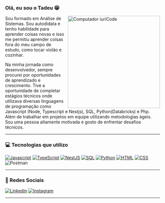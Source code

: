 ### Olá, eu sou o Tadeu 😁
<img src="https://raw.githubusercontent.com/MicaelliMedeiros/micaellimedeiros/master/image/computer-illustration.png" min-width="300px" max-width="300px" width="300px" align="right" alt="Computador iuriCode">

<p align="left"> 
Sou formado em Análise de Sistemas. Sou autodidata e tenho habilidade para aprender coisas novas e isso me permitiu aprender coisas fora do meu campo de estudo, como tocar violão e cozinhar. 

Na minha jornada como desenvolvedor, sempre procurei por oportunidades de aprendizado e crescimento. Tive a oportunidade de completar estágios técnicos onde utilizava diversas linguagens de programação como Javascript (Node, Typescript e Nestjs), SQL, Python(Databricks) e Php. Além de trabalhar em projetos em equipe utilizando metodologias ágeis. Sou uma pessoa altamente motivada e gosto de enfrentar desafios técnicos. 
</p>

_______________________________________
<!-- ### 🔎 Overview <p> 

  ![https://github-readme-stats.vercel.app/api?username=Tadeujr&show_icons=true](https://github-readme-stats.vercel.app/api?username=Tadeujr&show_icons=true)


_______________________________________… -->
### 💻 Tecnologias que utilizo 


[![Javascript](https://img.shields.io/badge/JavaScript-323330?style=for-the-badge&logo=javascript&logoColor=F7DF1E)](https://github.com/Tadeujr/lista-backend)
[![TypeScript](https://img.shields.io/badge/TypeScript-007ACC?style=for-the-badge&logo=typescript&logoColor=white)](https://github.com/Tadeujr/lista-backend) [![NestJS](https://img.shields.io/badge/nestjs-%23E0234E.svg?style=for-the-badge&logo=nestjs&logoColor=white)](https://github.com/Tadeujr/lista-backend) [![SQL](https://img.shields.io/badge/PostgreSQL-316192?style=for-the-badge&logo=postgresql&logoColor=white)](https://github.com/Tadeujr/trab01-Banco-de-Dados)
[![Python](https://img.shields.io/badge/Python-3776AB?style=for-the-badge&logo=python&logoColor=white)](https://github.com/Tadeujr/Parser)
[![HTML](https://img.shields.io/badge/HTML5-E34F26?style=for-the-badge&logo=html5&logoColor=white)](https://github.com/Tadeujr/lista-front) [![CSS](https://img.shields.io/badge/CSS3-1572B6?style=for-the-badge&logo=css3&logoColor=white)](https://github.com/Tadeujr/lista-front) 
![Postman](https://img.shields.io/badge/Postman-FF6C37?style=for-the-badge&logo=postman&logoColor=white)

_______________________________________ 
### 🧡 Redes Sociais 
[![Linkedin](https://img.shields.io/badge/LinkedIn-0077B5?style=for-the-badge&logo=linkedin&logoColor=white)](https://www.linkedin.com/in/tadeujr/)
[![Instagram](https://img.shields.io/badge/Instagram-E4405F?style=for-the-badge&logo=instagram&logoColor=white)](https://www.instagram.com/tadeupmjr/)
  
_______________________________________





